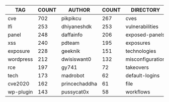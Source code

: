 |    TAG    | COUNT |    AUTHOR     | COUNT |    DIRECTORY     | COUNT | SEVERITY | COUNT |  TYPE   | COUNT |
|-----------|-------|---------------|-------|------------------|-------|----------|-------|---------|-------|
| cve       |   702 | pikpikcu      |   267 | cves             |   715 | info     |   630 | http    |  1930 |
| lfi       |   253 | dhiyaneshdk   |   253 | vulnerabilities  |   291 | high     |   546 | file    |    46 |
| panel     |   248 | daffainfo     |   206 | exposed-panels   |   248 | medium   |   441 | network |    41 |
| xss       |   240 | pdteam        |   195 | exposures        |   187 | critical |   269 | dns     |    12 |
| exposure  |   228 | geeknik       |   151 | technologies     |   182 | low      |   148 |         |       |
| wordpress |   212 | dwisiswant0   |   132 | misconfiguration |   132 |          |       |         |       |
| rce       |   197 | gy741         |    72 | takeovers        |    63 |          |       |         |       |
| tech      |   173 | madrobot      |    62 | default-logins   |    56 |          |       |         |       |
| cve2020   |   162 | princechaddha |    61 | file             |    46 |          |       |         |       |
| wp-plugin |   143 | pussycat0x    |    58 | workflows        |    36 |          |       |         |       |
